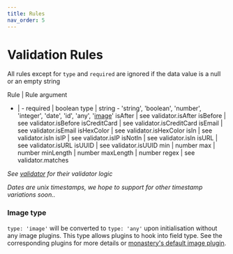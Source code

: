 ```yaml
---
title: Rules
nav_order: 5
---
```


# Validation Rules

  All rules except for `type` and `required` are ignored if the data value is a null or an empty string

  Rule | Rule argument
  - | -
  required | boolean
  type | string - 'string', 'boolean', 'number', 'integer', 'date', 'id', 'any', '[image](#image-type)'
  isAfter | see validator.isAfter
  isBefore | see validator.isBefore
  isCreditCard | see validator.isCreditCard
  isEmail | see validator.isEmail
  isHexColor | see validator.isHexColor
  isIn | see validator.isIn
  isIP | see validator.isIP
  isNotIn | see validator.isIn
  isURL | see validator.isURL
  isUUID | see validator.isUUID
  min | number
  max | number
  minLength | number
  maxLength | number
  regex | see validator.matches

  *See [validator](https://github.com/validatorjs/validator.js#validators) for their validator logic*

  *Dates are unix timestamps, we hope to support for other timestamp variations soon..*

### Image type

  `type: 'image'` will be converted to `type: 'any'` upon initialisation without any image plugins. This type allows plugins to hook into field type. See the corresponding plugins for more details or [monastery's default image plugin](./image-plugin).

